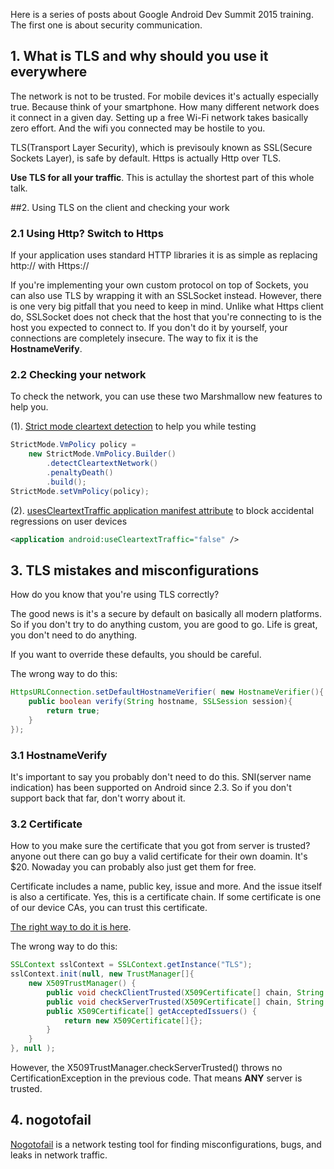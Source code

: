 Here is a series of posts about Google Android Dev Summit 2015 training. The first one is about security communication.

## 1. What is TLS and why should you use it everywhere
The network is not to be trusted.  For mobile devices it's actually especially true.  Because think of your smartphone. How many different network does it connect in a given day. Setting up a free Wi-Fi network takes basically zero effort. And the wifi you connected may be hostile to you.

TLS(Transport Layer Security), which is previsouly known as SSL(Secure Sockets Layer), is safe by default. Https is actually Http over TLS. 

**Use TLS for all your traffic**. This is actullay the shortest part of this whole talk.

##2. Using TLS on the client and checking your work
### 2.1 Using Http? Switch to Https
If your application uses standard HTTP libraries it is as simple as replacing http:// with Https://

If you're implementing your own custom protocol on top of Sockets, you can also use TLS by wrapping it with an  SSLSocket instead. However, there is one very big pitfall that you need to keep in mind. Unlike what Https client do, SSLSocket does not check that the host that you're connecting to is the host you expected to connect to. If you don't do it by yourself, your connections are completely insecure. The way to fix it is the **HostnameVerify**. 

### 2.2 Checking your network
To check the network, you can use these two Marshmallow new features to help you.

(1). [Strict mode cleartext detection](https://developer.android.com/reference/android/os/StrictMode.VmPolicy.Builder.html#detectCleartextNetwork()) to help you while testing
```java
StrictMode.VmPolicy policy = 
    new StrictMode.VmPolicy.Builder()
        .detectCleartextNetwork()
        .penaltyDeath()
        .build();
StrictMode.setVmPolicy(policy);
```

(2). [usesCleartextTraffic application manifest attribute](https://developer.android.com/guide/topics/manifest/application-element.html) to block accidental regressions on user devices
```xml
<application android:useCleartextTraffic="false" />
```


## 3. TLS mistakes and misconfigurations
How do you know that you're using TLS correctly?

The good news is it's a secure by default on basically all modern platforms. So if you don't try to do anything custom, you are good to go. Life is great, you don't need to do anything.

If you want to override these defaults, you should be careful. 

The wrong way to do this:
```java
HttpsURLConnection.setDefaultHostnameVerifier( new HostnameVerifier(){
    public boolean verify(String hostname, SSLSession session){
        return true;
    }
});
```

### 3.1 HostnameVerify
It's important to say you probably don't need to do this. SNI(server name indication) has been supported on Android since 2.3. So if you don't support back that far, don't worry about it.

### 3.2 Certificate
How to you make sure the certificate that you got from server is trusted?
anyone out there can go buy a valid certificate for their own doamin. It's $20. Nowaday you can probably also just get them for free.

Certificate includes a name, public key, issue and more. And the issue itself is also a certificate. Yes, this is a certificate chain. If some certificate is one of our device CAs, you can trust this certificate. 

[The right way to do it is here](https://developer.android.com/training/articles/security-ssl.html#UnknownCa).

The wrong way to do this:
```java
SSLContext sslContext = SSLContext.getInstance("TLS");
sslContext.init(null, new TrustManager[]{
    new X509TrustManager() {
        public void checkClientTrusted(X509Certificate[] chain, String authTyp) {}
        public void checkServerTrusted(X509Certificate[] chain, String authTyp) {}
        public X509Certificate[] getAcceptedIssuers() { 
            return new X509Certificate[]{};
        }
    }
}, null );
```
However, the X509TrustManager.checkServerTrusted() throws no CertificationException in the previous code. That means   **ANY** server is trusted.


## 4. nogotofail

[Nogotofail](https://github.com/google/nogotofail) is a network testing tool for finding misconfigurations, bugs, and leaks in network traffic.















